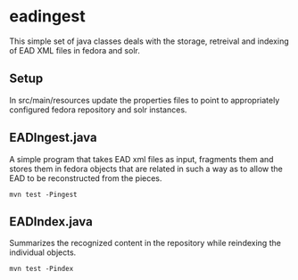 # eadingest

This simple set of java classes deals with the storage, retreival and indexing of
EAD XML files in fedora and solr.

## Setup

In src/main/resources update the properties files to point to appropriately
configured fedora repository and solr instances.

## EADIngest.java
A simple program that takes EAD xml files as input, fragments them
and stores them in fedora objects that are related in such a way as to allow
the EAD to be reconstructed from the pieces.

	mvn test -Pingest

## EADIndex.java 
Summarizes the recognized content in the repository while reindexing the 
individual objects.

	mvn test -Pindex



